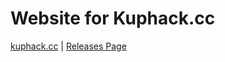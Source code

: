<h1> Website for Kuphack.cc</h1>
<a href="https://kuphack.github.io">kuphack.cc</a> | <a href="https://github.com/Kuphack/kuphack/releases">Releases Page</a>
